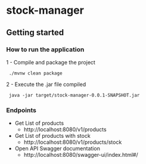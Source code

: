 # stock-manager

## Getting started

### How to run the application
1 - Compile and package the project
    
```
 ./mvnw clean package 
```

2 - Execute the .jar file compiled
```
 java -jar target/stock-manager-0.0.1-SNAPSHOT.jar
```

### Endpoints
- Get List of products
  - http://localhost:8080/v1/products
- Get List of products with stock
  - http://localhost:8080/v1/products/stock
- Open API Swagger documentation
  - http://localhost:8080/swagger-ui/index.html#/